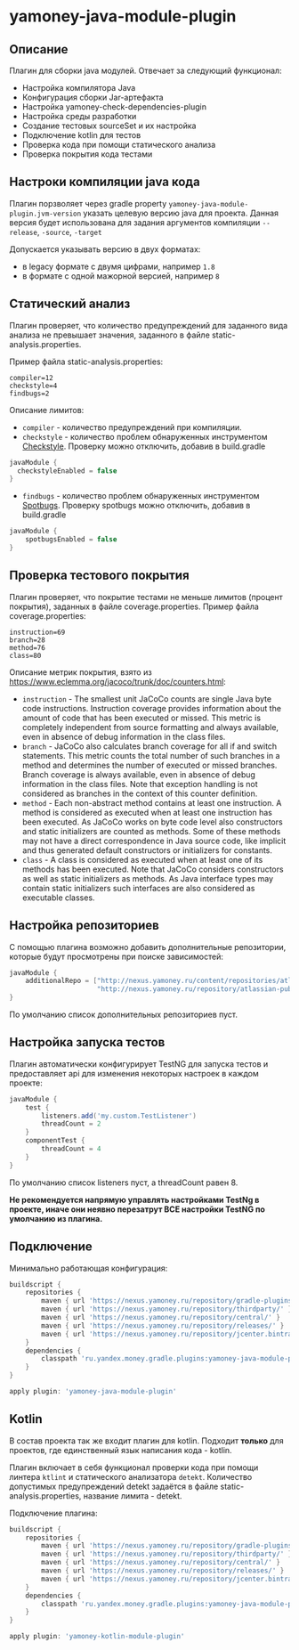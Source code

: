 # yamoney-java-module-plugin

## Описание

Плагин для сборки java модулей. Отвечает за следующий функционал:

- Настройка компилятора Java
- Конфигурация сборки Jar-артефакта
- Настройка yamoney-check-dependencies-plugin 
- Настройка среды разработки
- Создание тестовых sourceSet и их настройка
- Подключение kotlin для тестов
- Проверка кода при помощи статического анализа
- Проверка покрытия кода тестами

## Настроки компиляции java кода

Плагин порзволяет через gradle property `yamoney-java-module-plugin.jvm-version` указать целевую версию java для проекта.
Данная версия будет использована для задания аргументов компиляции `--release`, `-source`, `-target`

Допускается указывать версию в двух форматах:
 - в legacy формате с двумя цифрами, например `1.8` 
 - в формате с одной мажорной версией, например `8`

## Статический анализ

Плагин проверяет, что количество предупреждений для заданного вида анализа не превышает значения,
заданного в файле static-analysis.properties.

Пример файла static-analysis.properties:

```properties
compiler=12
checkstyle=4
findbugs=2
```

Описание лимитов:

- `compiler` - количество предупреждений при компиляции. 
- `checkstyle` - количество проблем обнаруженных инструментом [Сheckstyle](https://github.com/checkstyle/checkstyle).
  Проверку можно отключить, добавив в build.gradle
```groovy
javaModule {
  checkstyleEnabled = false
}
```
- `findbugs` - количество проблем обнаруженных инструментом [Spotbugs](https://github.com/spotbugs/spotbugs).
  Проверку spotbugs можно отключить, добавив в build.gradle
```groovy
javaModule {
    spotbugsEnabled = false
}
```
## Проверка тестового покрытия

Плагин проверяет, что покрытие тестами не меньше лимитов (процент покрытия), заданных в файле coverage.properties.
Пример файла coverage.properties:

```properties
instruction=69
branch=28
method=76
class=80
```
Описание метрик покрытия, взято из https://www.eclemma.org/jacoco/trunk/doc/counters.html: 
* `instruction` - The smallest unit JaCoCo counts are single Java byte code instructions. Instruction coverage provides information about the amount of code that has been executed or missed. This metric is completely independent from source formatting and always available, even in absence of debug information in the class files.
* `branch` - JaCoCo also calculates branch coverage for all if and switch statements. This metric counts the total number of such branches in a method and determines the number of executed or missed branches. Branch coverage is always available, even in absence of debug information in the class files. Note that exception handling is not considered as branches in the context of this counter definition.
* `method` - Each non-abstract method contains at least one instruction. A method is considered as executed when at least one instruction has been executed. As JaCoCo works on byte code level also constructors and static initializers are counted as methods. Some of these methods may not have a direct correspondence in Java source code, like implicit and thus generated default constructors or initializers for constants.
* `class` - A class is considered as executed when at least one of its methods has been executed. Note that JaCoCo considers constructors as well as static initializers as methods. As Java interface types may contain static initializers such interfaces are also considered as executable classes.

## Настройка репозиториев

С помощью плагина возможно добавить дополнительные репозитории, которые будут просмотрены при поиске зависимостей:
```groovy
javaModule {
    additionalRepo = ["http://nexus.yamoney.ru/content/repositories/atlas-release/", 
                      "http://nexus.yamoney.ru/repository/atlassian-public/"]
}
```
По умолчанию список дополнительных репозиториев пуст.

## Настройка запуска тестов

Плагин автоматически конфигурирует TestNG для запуска тестов и предоставляет api для изменения некоторых настроек в каждом проекте:
```groovy
javaModule {
    test {
        listeners.add('my.custom.TestListener')
        threadCount = 2
    }
    componentTest {
        threadCount = 4
    }   
}
```

По умолчанию список listeners пуст, а threadCount равен 8.

**Не рекомендуется напрямую управлять настройками TestNg в проекте, иначе они неявно перезатрут ВСЕ настройки TestNG по умолчанию из плагина.**

## Подключение

Минимально работающая конфигурация:
```groovy
buildscript {
    repositories {
        maven { url 'https://nexus.yamoney.ru/repository/gradle-plugins/' }
        maven { url 'https://nexus.yamoney.ru/repository/thirdparty/' }
        maven { url 'https://nexus.yamoney.ru/repository/central/' }
        maven { url 'https://nexus.yamoney.ru/repository/releases/' }
        maven { url 'https://nexus.yamoney.ru/repository/jcenter.bintray.com/' }
    }
    dependencies {
        classpath 'ru.yandex.money.gradle.plugins:yamoney-java-module-plugin:1.+'
    }
}

apply plugin: 'yamoney-java-module-plugin'

```

## Kotlin

В состав проекта так же входит плагин для kotlin. 
Подходит **только** для проектов, где единственный язык написания кода - kotlin.

Плагин включает в себя функционал проверки кода при помощи линтера `ktlint` и статического анализатора `detekt`.
Количество допустимых предупреждений detekt задаётся в файле static-analysis.properties, название лимита - detekt.

Подключение плагина:
```groovy
buildscript {
    repositories {
        maven { url 'https://nexus.yamoney.ru/repository/gradle-plugins/' }
        maven { url 'https://nexus.yamoney.ru/repository/thirdparty/' }
        maven { url 'https://nexus.yamoney.ru/repository/central/' }
        maven { url 'https://nexus.yamoney.ru/repository/releases/' }
        maven { url 'https://nexus.yamoney.ru/repository/jcenter.bintray.com/' }
    }
    dependencies {
        classpath 'ru.yandex.money.gradle.plugins:yamoney-java-module-plugin:1.+'
    }
}

apply plugin: 'yamoney-kotlin-module-plugin'
```

